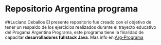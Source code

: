 # Repositorio Argentina programa 
##Luciano Ceballos
El presente repositorio fue creado con el objetivo de tener un respaldo de los ejercicios realizados durante el trayecto educativo del Progama Argentina Programa, 
este programa tiene la finalidad de capacitar **desarrolladores fullstack Java**.
Mas info en:[Arg-Programa](https://www.argentina.gob.ar/produccion/transformacion-digital-y-economia-del-conocimiento/argentina-programa)
